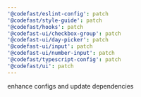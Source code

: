 ```yaml
---
'@codefast/eslint-config': patch
'@codefast/style-guide': patch
'@codefast/hooks': patch
'@codefast-ui/checkbox-group': patch
'@codefast-ui/day-picker': patch
'@codefast-ui/input': patch
'@codefast-ui/number-input': patch
'@codefast/typescript-config': patch
'@codefast/ui': patch
---
```


enhance configs and update dependencies
